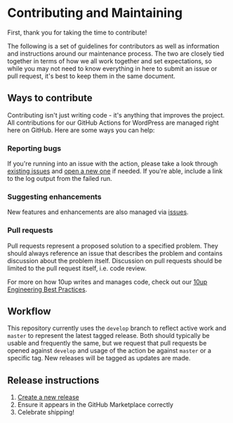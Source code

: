 # Contributing and Maintaining

First, thank you for taking the time to contribute!

The following is a set of guidelines for contributors as well as information and instructions around our maintenance process. The two are closely tied together in terms of how we all work together and set expectations, so while you may not need to know everything in here to submit an issue or pull request, it's best to keep them in the same document.

## Ways to contribute

Contributing isn't just writing code - it's anything that improves the project. All contributions for our GitHub Actions for WordPress are managed right here on GitHub. Here are some ways you can help:

### Reporting bugs

If you're running into an issue with the action, please take a look through [existing issues](https://github.com/10up/action-wordpress-plugin-deploy/issues) and [open a new one](https://github.com/10up/action-wordpress-plugin-deploy/issues/new) if needed. If you're able, include a link to the log output from the failed run.

### Suggesting enhancements

New features and enhancements are also managed via [issues](https://github.com/10up/action-wordpress-plugin-deploy/issues).

### Pull requests

Pull requests represent a proposed solution to a specified problem. They should always reference an issue that describes the problem and contains discussion about the problem itself. Discussion on pull requests should be limited to the pull request itself, i.e. code review.

For more on how 10up writes and manages code, check out our [10up Engineering Best Practices](https://10up.github.io/Engineering-Best-Practices/).

## Workflow

This repository currently uses the `develop` branch to reflect active work and `master` to represent the latest tagged release. Both should typically be usable and frequently the same, but we request that pull requests be opened against `develop` and usage of the action be against `master` or a specific tag. New releases will be tagged as updates are made.

## Release instructions

1. [Create a new release](https://github.com/10up/action-wordpress-plugin-deploy/releases/new)
2. Ensure it appears in the GitHub Marketplace correctly
3. Celebrate shipping!
